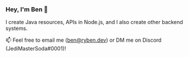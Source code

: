 ### Hey, I'm Ben 👋

I create Java resources, APIs in Node.js, and I also create other backend systems.

📫 Feel free to email me (ben@ryben.dev) or DM me on Discord (JediMasterSoda#0001)!

<!--
**JediMasterSoda/JediMasterSoda** is a ✨ _special_ ✨ repository because its `README.md` (this file) appears on your GitHub profile.

Here are some ideas to get you started:

- 🔭 I’m currently working on ...
- 🌱 I’m currently learning ...
- 👯 I’m looking to collaborate on ...
- 🤔 I’m looking for help with ...
- 💬 Ask me about ...
- 📫 How to reach me: ...
- 😄 Pronouns: ...
- ⚡ Fun fact: ...
-->
